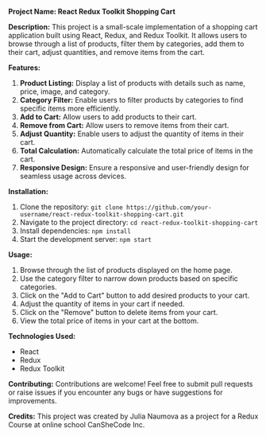 **Project Name: React Redux Toolkit Shopping Cart**

**Description:**
This project is a small-scale implementation of a shopping cart application built using React, Redux, and Redux Toolkit. It allows users to browse through a list of products, filter them by categories, add them to their cart, adjust quantities, and remove items from the cart.

**Features:**
1. **Product Listing:** Display a list of products with details such as name, price, image, and category.
2. **Category Filter:** Enable users to filter products by categories to find specific items more efficiently.
3. **Add to Cart:** Allow users to add products to their cart.
4. **Remove from Cart:** Allow users to remove items from their cart.
5. **Adjust Quantity:** Enable users to adjust the quantity of items in their cart.
6. **Total Calculation:** Automatically calculate the total price of items in the cart.
7. **Responsive Design:** Ensure a responsive and user-friendly design for seamless usage across devices.

**Installation:**
1. Clone the repository: `git clone https://github.com/your-username/react-redux-toolkit-shopping-cart.git`
2. Navigate to the project directory: `cd react-redux-toolkit-shopping-cart`
3. Install dependencies: `npm install`
4. Start the development server: `npm start`

**Usage:**
1. Browse through the list of products displayed on the home page.
2. Use the category filter to narrow down products based on specific categories.
3. Click on the "Add to Cart" button to add desired products to your cart.
4. Adjust the quantity of items in your cart if needed.
5. Click on the "Remove" button to delete items from your cart.
6. View the total price of items in your cart at the bottom.

**Technologies Used:**
- React
- Redux
- Redux Toolkit

**Contributing:**
Contributions are welcome! Feel free to submit pull requests or raise issues if you encounter any bugs or have suggestions for improvements.


**Credits:**
This project was created by Julia Naumova as a project for a Redux Course at online school CanSheCode Inc.


